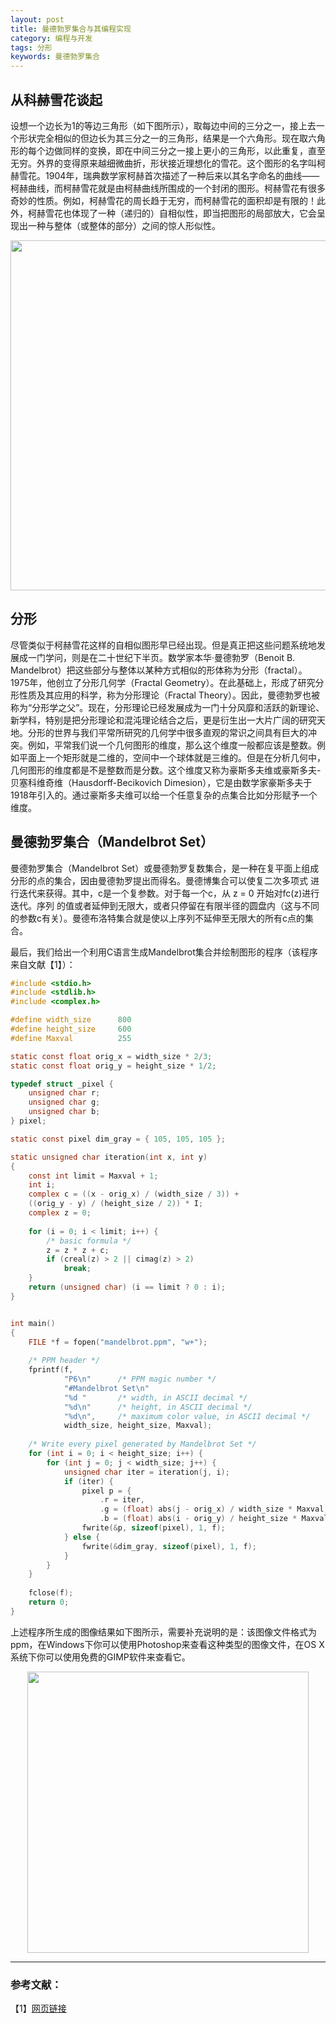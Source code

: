 ```yaml
---
layout: post
title: 曼德勃罗集合与其编程实现
category: 编程与开发
tags: 分形
keywords: 曼德勃罗集合
---
```



## 从科赫雪花谈起

设想一个边长为1的等边三角形（如下图所示），取每边中间的三分之一，接上去一个形状完全相似的但边长为其三分之一的三角形，结果是一个六角形。现在取六角形的每个边做同样的变换，即在中间三分之一接上更小的三角形，以此重复，直至无穷。外界的变得原来越细微曲折，形状接近理想化的雪花。这个图形的名字叫柯赫雪花。1904年，瑞典数学家柯赫首次描述了一种后来以其名字命名的曲线——柯赫曲线，而柯赫雪花就是由柯赫曲线所围成的一个封闭的图形。柯赫雪花有很多奇妙的性质。例如，柯赫雪花的周长趋于无穷，而柯赫雪花的面积却是有限的！此外，柯赫雪花也体现了一种（递归的）自相似性，即当把图形的局部放大，它会呈现出一种与整体（或整体的部分）之间的惊人形似性。

<p align="center">
<img src="https://fzuo.github.io/assets/img/vs_msb802/mand01.png" width="560">
</p>

## 分形

尽管类似于柯赫雪花这样的自相似图形早已经出现。但是真正把这些问题系统地发展成一门学问，则是在二十世纪下半页。数学家本华·曼德勃罗（Benoit B. Mandelbrot）把这些部分与整体以某种方式相似的形体称为分形（fractal）。1975年，他创立了分形几何学（Fractal Geometry）。在此基础上，形成了研究分形性质及其应用的科学，称为分形理论（Fractal Theory）。因此，曼德勃罗也被称为“分形学之父”。现在，分形理论已经发展成为一门十分风靡和活跃的新理论、新学科，特别是把分形理论和混沌理论结合之后，更是衍生出一大片广阔的研究天地。分形的世界与我们平常所研究的几何学中很多直观的常识之间具有巨大的冲突。例如，平常我们说一个几何图形的维度，那么这个维度一般都应该是整数。例如平面上一个矩形就是二维的，空间中一个球体就是三维的。但是在分析几何中，几何图形的维度都是不是整数而是分数。这个维度又称为豪斯多夫维或豪斯多夫-贝塞科维奇维（Hausdorff-Becikovich Dimesion），它是由数学家豪斯多夫于1918年引入的。通过豪斯多夫维可以给一个任意复杂的点集合比如分形赋予一个维度。

## 曼德勃罗集合（Mandelbrot Set）

曼德勃罗集合（Mandelbrot Set）或曼德勃罗复数集合，是一种在复平面上组成分形的点的集合，因由曼德勃罗提出而得名。曼德博集合可以使复二次多项式 进行迭代来获得。其中，c是一个复参数。对于每一个c，从 z = 0 开始对fc(z)进行迭代。序列 的值或者延伸到无限大，或者只停留在有限半径的圆盘内（这与不同的参数c有关）。曼德布洛特集合就是使以上序列不延伸至无限大的所有c点的集合。

最后，我们给出一个利用C语言生成Mandelbrot集合并绘制图形的程序（该程序来自文献【1】）：

```c
#include <stdio.h>
#include <stdlib.h>
#include <complex.h>

#define width_size      800
#define height_size     600
#define Maxval          255

static const float orig_x = width_size * 2/3;
static const float orig_y = height_size * 1/2;

typedef struct _pixel {
    unsigned char r;
    unsigned char g;
    unsigned char b;
} pixel;

static const pixel dim_gray = { 105, 105, 105 };

static unsigned char iteration(int x, int y)
{
    const int limit = Maxval + 1;
    int i;
    complex c = ((x - orig_x) / (width_size / 3)) +
    ((orig_y - y) / (height_size / 2)) * I;
    complex z = 0;
    
    for (i = 0; i < limit; i++) {
        /* basic formula */
        z = z * z + c;
        if (creal(z) > 2 || cimag(z) > 2)
            break;
    }
    return (unsigned char) (i == limit ? 0 : i);
}


int main()
{
    FILE *f = fopen("mandelbrot.ppm", "w+");
    
    /* PPM header */
    fprintf(f,
            "P6\n"      /* PPM magic number */
            "#Mandelbrot Set\n"
            "%d "       /* width, in ASCII decimal */
            "%d\n"      /* height, in ASCII decimal */
            "%d\n",     /* maximum color value, in ASCII decimal */
            width_size, height_size, Maxval);
    
    /* Write every pixel generated by Mandelbrot Set */
    for (int i = 0; i < height_size; i++) {
        for (int j = 0; j < width_size; j++) {
            unsigned char iter = iteration(j, i);
            if (iter) {
                pixel p = {
                    .r = iter,
                    .g = (float) abs(j - orig_x) / width_size * Maxval,
                    .b = (float) abs(i - orig_y) / height_size * Maxval };
                fwrite(&p, sizeof(pixel), 1, f);
            } else {
                fwrite(&dim_gray, sizeof(pixel), 1, f);
            }
        }
    }
    
    fclose(f);
    return 0;
}
```

上述程序所生成的图像结果如下图所示，需要补充说明的是：该图像文件格式为ppm，在Windows下你可以使用Photoshop来查看这种类型的图像文件，在OS X系统下你可以使用免费的GIMP软件来查看它。

<p align="center">
<img src="https://fzuo.github.io/assets/img/vs_msb802/mand02.png" width="450">
</p>

-----------------------------
### 参考文献：

【1】[网页链接](http://blog.linux.org.tw/~jserv/archives/2011/09/_mandelbrot_set.html)
